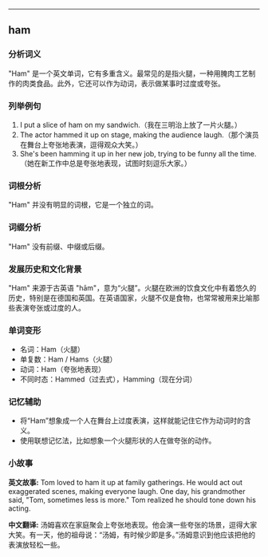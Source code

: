 
---------------
## ham
### 分析词义
"Ham" 是一个英文单词，它有多重含义。最常见的是指火腿，一种用腌肉工艺制作的肉类食品。此外，它还可以作为动词，表示做某事时过度或夸张。

### 列举例句
1. I put a slice of ham on my sandwich.（我在三明治上放了一片火腿。）
2. The actor hammed it up on stage, making the audience laugh.（那个演员在舞台上夸张地表演，逗得观众大笑。）
3. She's been hamming it up in her new job, trying to be funny all the time.（她在新工作中总是夸张地表现，试图时刻逗乐大家。）

### 词根分析
"Ham" 并没有明显的词根，它是一个独立的词。

### 词缀分析
"Ham" 没有前缀、中缀或后缀。

### 发展历史和文化背景
"Ham" 来源于古英语 "hām"，意为“火腿”。火腿在欧洲的饮食文化中有着悠久的历史，特别是在德国和英国。在英语国家，火腿不仅是食物，也常常被用来比喻那些表演夸张或过度的人。

### 单词变形
- 名词：Ham（火腿）
- 单复数：Ham / Hams（火腿）
- 动词：Ham（夸张地表现）
- 不同时态：Hammed（过去式），Hamming（现在分词）

### 记忆辅助
- 将“Ham”想象成一个人在舞台上过度表演，这样就能记住它作为动词时的含义。
- 使用联想记忆法，比如想象一个火腿形状的人在做夸张的动作。

### 小故事
**英文故事:**
Tom loved to ham it up at family gatherings. He would act out exaggerated scenes, making everyone laugh. One day, his grandmother said, "Tom, sometimes less is more." Tom realized he should tone down his acting.

**中文翻译:**
汤姆喜欢在家庭聚会上夸张地表现。他会演一些夸张的场景，逗得大家大笑。有一天，他的祖母说：“汤姆，有时候少即是多。”汤姆意识到他应该把他的表演放轻松一些。

